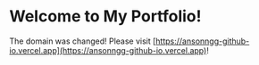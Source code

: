 # Welcome to My Portfolio!

The domain was changed! Please visit [https://ansonngg-github-io.vercel.app](https://ansonngg-github-io.vercel.app)!
